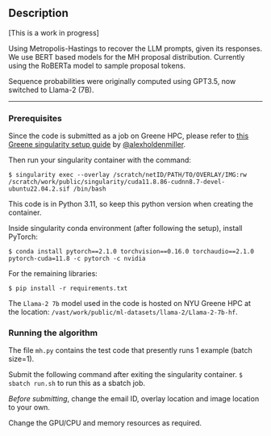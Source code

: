 ## Description

[This is a work in progress] 

Using Metropolis-Hastings to recover the LLM prompts, given its responses. 
We use BERT based models for the MH proposal distribution. Currently using the RoBERTa model to sample proposal tokens. 

Sequence probabilities were originally computed using GPT3.5, now switched to Llama-2 (7B). 

---------------------------------------------------------------------------------------

### Prerequisites

Since the code is submitted as a job on Greene HPC, please refer to [this Greene singularity setup guide](https://github.com/alexholdenmiller/nyu_cluster) by [@alexholdenmiller](https://github.com/alexholdenmiller).

Then run your singularity container with the command:
```
$ singularity exec --overlay /scratch/netID/PATH/TO/OVERLAY/IMG:rw /scratch/work/public/singularity/cuda11.8.86-cudnn8.7-devel-ubuntu22.04.2.sif /bin/bash
```

This code is in Python 3.11, so keep this python version when creating the container.

Inside singularity conda environment (after following the setup), install PyTorch:
```
$ conda install pytorch==2.1.0 torchvision==0.16.0 torchaudio==2.1.0 pytorch-cuda=11.8 -c pytorch -c nvidia
```

For the remaining libraries: 
```
$ pip install -r requirements.txt
```

The `Llama-2 7b` model used in the code is hosted on NYU Greene HPC at the location:
`/vast/work/public/ml-datasets/llama-2/Llama-2-7b-hf`.

### Running the algorithm

The file `mh.py` contains the test code that presently runs 1 example (batch size=1). 

Submit the following command after exiting the singularity container.
```$ sbatch run.sh``` 
to run this as a sbatch job.

*Before submitting*, change the email ID, overlay location and image location to your own. 

Change the GPU/CPU and memory resources as required. 